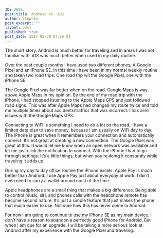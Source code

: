 ```yaml
---
ID: 3655
post_title: Android vs. iOS
author: stephen
post_excerpt: ""
layout: post
published: true
post_date: 2017-05-30 07:26:01
---
```

<p id="4ab3" class="graf graf--p graf-after--h3">The short story. Android is much better for traveling and in areas I was not familiar with. iOS was much better when used in my daily routine.</p>
<p id="0c0d" class="graf graf--p graf-after--p">Over the past couple months I have used two different phones, A Google Pixel and an iPhone SE. In this time I have been in my normal weekly routine and taken two road trips. One road trip wit the Google Pixel, one with the iPhone SE.</p>
<p id="3838" class="graf graf--p graf-after--p">The Google Pixel was far better when on the road. Google Maps is way above Apple Maps in my opinion. By the end of my road trip with the iPhone, I had stopped listening to the Apple Maps GPS and just followed road signs. This was after Apple Maps had changed my route twice and told me multiple times about accidents/traffics that was incorrect. I has zero issues with the Google Maps GPS.</p>
<p id="5836" class="graf graf--p graf-after--p">Connecting to WiFi is something I need to do a lot on the road. I have a limited data plan to save money, because I am usually on WiFi day to day. The iPhone is great when it remembers your connection and automatically connect. It’s not great at creating a new connection. The Google Pixel was great at this. It would let me know when an open network was available and let me just click the notification to connect. With the iPhone I had to go through settings. It’s a little things, but when you’re doing it constantly while traveling it adds up.</p>
<p id="4b1f" class="graf graf--p graf-after--p">During my day to day office routine the iPhone excels. Apple Pay is much better than Android. I use Apple Pay just about everyday at work. I don’t even need to carry a wallet around most of the time.</p>
<p id="04c8" class="graf graf--p graf-after--p">Apple headphones are a small thing that makes a big difference. Being able to control music, siri, and phones calls with the headphone remote has become second nature. It’s just a simple feature that just makes the phone that much easier to use. Not sure how this has never come to Android.</p>
<p id="f78b" class="graf graf--p graf-after--p graf--trailing">For now I am going to continue to use my iPhone SE as my main device. I don’t have a reason to abandon a perfectly good iPhone for Android. But when I am due for an upgrade, I will be taking a more serious look at Android after my experience with the Google Pixel and traveling.</p>